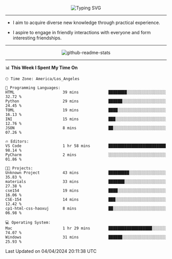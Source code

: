 <p align="center">
  <img src="https://readme-typing-svg.demolab.com?font=Fira+Code&weight=500&size=32&duration=2500&pause=1600&center=true&vCenter=true&random=false&width=1024&height=64&lines=Hi+there+%F0%9F%91%8B;I'm+delighted+you+could+make+it+here+%F0%9F%8E%89;I'm+Harry%2C+a+college+student+still+finding+my+way" alt="Typing SVG" />
</p>


---


- I aim to acquire diverse new knowledge through practical experience.

- I aspire to engage in friendly interactions with everyone and form interesting friendships.


---


<p align="center">
  <img src="https://github-readme-stats.vercel.app/api?username=Harry-Jing&show_icons=true" alt="github-readme-stats"/>
</p>


---

<!--START_SECTION:waka-->
📊 **This Week I Spent My Time On** 

```text
🕑︎ Time Zone: America/Los_Angeles

💬 Programming Languages: 
HTML                     39 mins             ████████░░░░░░░░░░░░░░░░░   32.72 % 
Python                   29 mins             ██████░░░░░░░░░░░░░░░░░░░   24.45 % 
TOML                     19 mins             ████░░░░░░░░░░░░░░░░░░░░░   16.13 % 
INI                      15 mins             ███░░░░░░░░░░░░░░░░░░░░░░   12.76 % 
JSON                     8 mins              ██░░░░░░░░░░░░░░░░░░░░░░░   07.26 % 

🔥 Editors: 
VS Code                  1 hr 58 mins        █████████████████████████   98.14 % 
PyCharm                  2 mins              ░░░░░░░░░░░░░░░░░░░░░░░░░   01.86 % 

🐱‍💻 Projects: 
Unknown Project          43 mins             █████████░░░░░░░░░░░░░░░░   35.83 % 
materials                33 mins             ███████░░░░░░░░░░░░░░░░░░   27.38 % 
cse154                   19 mins             ████░░░░░░░░░░░░░░░░░░░░░   16.06 % 
CSE-154                  14 mins             ███░░░░░░░░░░░░░░░░░░░░░░   12.42 % 
cp1-html-css-haoxuj      8 mins              ██░░░░░░░░░░░░░░░░░░░░░░░   06.98 % 

💻 Operating System: 
Mac                      1 hr 29 mins        ███████████████████░░░░░░   74.07 % 
Windows                  31 mins             ██████░░░░░░░░░░░░░░░░░░░   25.93 % 
```


 Last Updated on 04/04/2024 20:11:38 UTC
<!--END_SECTION:waka-->
